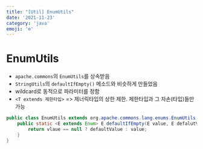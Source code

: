 ```yaml
---
title: "[Util] EnumUtils"
date: '2021-11-23'
category: 'java'
emoji: '⚙️'
---
```



# EnumUtils

- `apache.commons`의 `EnumUtils`를 상속받음
- `StringUtils`의 `defaultIfEmpty()` 메소드와 비슷하게 만들었음
- wildcard로 동적으로 파라미터를 정함
- `<T extends 제한타입>` => 제너릭타입의 상한 제한. 제한타입과 그 자손(타입)들만 가능

```java
public class EnumUtils extends org.apache.commons.lang.enums.EnumUtils {
    public static <E extends Enum> E defaultIfEmpty(E value, E defalutValue) {
        return vlaue == null ? defaultValue : value;
    }
}
```